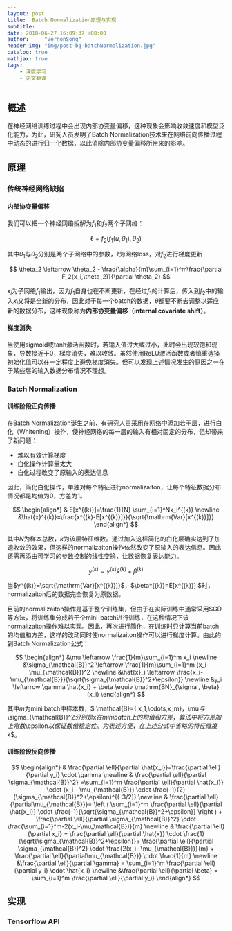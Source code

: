 ```yaml
---
layout: post
title:  Batch Normalization原理与实现
subtitle: 
date: 2018-06-27 16:09:37 +08:00
author:     "VernonSong"
header-img: "img/post-bg-batchNormalization.jpg"
catalog: true
mathjax: true
tags:
    - 深度学习
    - 论文翻译
---
```


## 概述
在神经网络训练过程中会出现内部协变量偏移，这种现象会影响收敛速度和模型泛化能力，为此，研究人员发明了Batch Normalization技术来在网络前向传播过程中动态的进行归一化数据，以此消除内部协变量偏移所带来的影响。

## 原理
### 传统神经网络缺陷
#### 内部协变量偏移
我们可以把一个神经网络拆解为$f_1$和$f_2$两个子网络：

$$
\ell =f_2(f_1(u,\theta_1),\theta_2)
$$

其中$\theta_1$与$\theta_2$分别是两个子网络中的参数，$\ell$为网络loss，对$f_2$进行梯度更新

$$
\theta_2 \leftarrow \theta_2 - \frac{\alpha}{m}\sum_{i=1}^m\frac{\partial F_2(x_i,\theta_2)}{\partial \theta_2}
$$

$x_i$为子网络$f_1$输出，因为$f_1$自身也在不断更新，在经过$f_1$的计算后，传入到$f_2$中的输入$x_i$又将是全新的分布，因此对于每一个batch的数据，$\theta$都要不断去调整以适应新的数据分布，这种现象称为**内部协变量偏移（internal covariate shift）**。

#### 梯度消失
当使用sigmoid或tanh激活函数时，若输入值过大或过小，此时会出现软饱和现象，导数接近于0，梯度消失，难以收敛。虽然使用ReLU激活函数或者慎重选择初始化值可以在一定程度上避免梯度消失。但可以发现上述情况发生的原因之一在于某些层的输入数据分布情况不理想。

### Batch Normalization
#### 训练阶段正向传播
在Batch Normalization诞生之前，有研究人员采用在网络中添加若干层，进行白化（Whitening）操作，使神经网络的每一层的输入有相对固定的分布，但却带来了新问题：

- 难以有效计算梯度
- 白化操作计算量太大
- 白化过程改变了原输入的表达信息

因此，简化白化操作，单独对每个特征进行normalizaiton，让每个特征数据分布情况都是均值为0，方差为1。

$$
\begin{align*}
& E[x^{(k)}]=\frac{1}{N} \sum_{i=1}^Nx_i^{(k)}
\newline &\hat{x}^{(k)}=\frac{x^{(k)-E[x^{(k)}]}}{\sqrt{\mathrm{Var}[x^{(k)}]}}
\end{align*}
$$

其中$N$为样本总数，$k$为该层特征维数。通过加入这样简化的白化层确实达到了加速收敛的效果，但这样的normalizaiton操作依然改变了原输入的表达信息。因此还需再添由可学习的参数控制的线性变换，让数据恢复表达能力。

$$
y^{(k)}=\gamma^{(k)} \hat{x}^{(k)} + \beta^{(k)} 
$$

当$y^{(k)}=\sqrt{\mathrm{Var}[x^{(k)}]}$，$\beta^{(k)}=E[x^{(k)}] $时，normalizaiton后的数据完全恢复为原数据。

目前的normalizaiton操作是基于整个训练集，但由于在实际训练中通常采用SGD等方法，将训练集分成若干个mini-batch进行训练，在这种情况下该normalizaiton操作难以实现。因此，再次进行简化，在训练时只计算当前batch的均值和方差，这样的改动同时使normalizaiton操作可以进行梯度计算。由此的到Batch Normalization公式：

$$
\begin{align*}
 &\mu \leftarrow \frac{1}{m}\sum_{i=1}^m x_i
\newline &\sigma_{\mathcal{B}}^2 \leftarrow \frac{1}{m}\sum_{i=1}^m (x_i-\mu_{\mathcal{B}})^2
\newline &\hat{x}_i \leftarrow \frac{x_i-\mu_{\mathcal{B}}}{\sqrt{\sigma_{\mathcal{B}}^2+\epsilon}}
\newline &y_i \leftarrow \gamma \hat{x_i} + \beta \equiv \mathrm{BN}_{\sigma , \beta}(x_i)
\end{align*}
$$

其中$m$为mini batch中样本数，$ \mathcal{B}=\{ x_1,\cdots,x_m\}$，$\mu$与$\sigma_{\mathcal{B}}^2$分别是$x$在mini batch上的均值和方差，算法中将方差加上常数$\epsilon$以保证数值稳定性。为表述方便，在上述公式中省略的特征维度$k$。

#### 训练阶段反向传播

$$
\begin{align*}
& \frac{\partial \ell}{\partial \hat{x_i}}=\frac{\partial \ell}{\partial y_i} \cdot \gamma
 \newline & \frac{\partial \ell}{\partial \sigma_{\mathcal{B}}^2} =\sum_{i=1}^m \frac{\partial \ell}{\partial \hat{x_i}} \cdot (x_i - \mu_{\mathcal{B}}) \cdot \frac{-1}{2}(\sigma_{\mathcal{B}}^2+\epsilon)^{(-3/2)}
\newline & \frac{\partial \ell}{\partial\mu_{\mathcal{B}}}=	\left (  \sum_{i=1}^m \frac{\partial \ell}{\partial \hat{x_i}} \cdot \frac{-1}{\sqrt{\sigma_{\mathcal{B}}^2+\epsilon}} \right ) + \frac{\partial \ell}{\partial \sigma_{\mathcal{B}}^2} \cdot \frac{\sum_{i=1}^m-2(x_i-\mu_\mathcal{B})}{m}
\newline & \frac{\partial \ell}{\partial x_i} = \frac{\partial \ell}{\partial \hat{x}} \cdot \frac{1}{\sqrt{\sigma_{\mathcal{B}}^2+\epsilon}}+ \frac{\partial \ell}{\partial \sigma_{\mathcal{B}}^2} \cdot \frac{2(x_i- \mu_{\mathcal{B}})}{m} + \frac{\partial \ell}{\partial\mu_{\mathcal{B}}} \cdot \frac{1}{m}
\newline &\frac{\partial \ell}{\partial \gamma} = \sum_{i=1}^m \frac{\partial \ell}{\partial y_i} \cdot \hat{x_i}
\newline &\frac{\partial \ell}{\partial \beta} = \sum_{i=1}^m \frac{\partial \ell}{\partial y_i}
\end{align*}
$$



## 实现
### Tensorflow API




